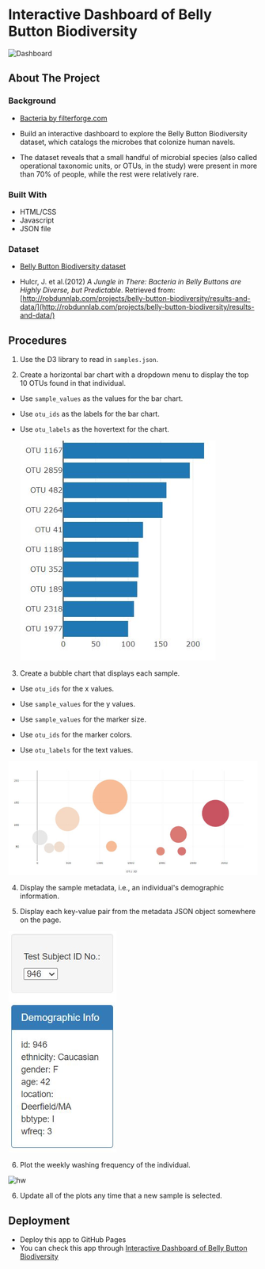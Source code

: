 
# Interactive Dashboard of Belly Button Biodiversity

![Dashboard](Images/dashboard.png)

## About The Project

### Background

* [Bacteria by filterforge.com](Images/bacteria.jpg)

* Build an interactive dashboard to explore the Belly Button Biodiversity dataset, which catalogs the microbes that colonize human navels.

* The dataset reveals that a small handful of microbial species (also called operational taxonomic units, or OTUs, in the study) were present in more than 70% of people, while the rest were relatively rare.


### Built With

* HTML/CSS
* Javascript
* JSON file

### Dataset

* [Belly Button Biodiversity dataset](http://robdunnlab.com/projects/belly-button-biodiversity/)

* Hulcr, J. et al.(2012) _A Jungle in There: Bacteria in Belly Buttons are Highly Diverse, but Predictable_. Retrieved from: [http://robdunnlab.com/projects/belly-button-biodiversity/results-and-data/](http://robdunnlab.com/projects/belly-button-biodiversity/results-and-data/)

## Procedures

1. Use the D3 library to read in `samples.json`.

2. Create a horizontal bar chart with a dropdown menu to display the top 10 OTUs found in that individual.

* Use `sample_values` as the values for the bar chart.

* Use `otu_ids` as the labels for the bar chart.

* Use `otu_labels` as the hovertext for the chart.

  ![bar Chart](Images/hw01.JPG)

3. Create a bubble chart that displays each sample.

* Use `otu_ids` for the x values.

* Use `sample_values` for the y values.

* Use `sample_values` for the marker size.

* Use `otu_ids` for the marker colors.

* Use `otu_labels` for the text values.

![Bubble Chart](Images/bubble_chart.JPG)

4. Display the sample metadata, i.e., an individual's demographic information.

5. Display each key-value pair from the metadata JSON object somewhere on the page.

![hw](Images/hw03.JPG)

6. Plot the weekly washing frequency of the individual.

![hw](Images/hw02.png)

6. Update all of the plots any time that a new sample is selected.


## Deployment

* Deploy this app to GitHub Pages
* You can check this app through [Interactive Dashboard of Belly Button Biodiversity](https://braden77.github.io/Plotly-Challenge/)


